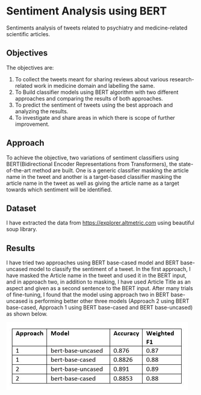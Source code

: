 # Sentiment Analysis using BERT

Sentiments analysis of tweets related to psychiatry and medicine-related scientific articles.

## Objectives

The objectives are:
1. To collect the tweets meant for sharing reviews about various research-related work in medicine domain and labelling the same.
2. To Build classifier models using BERT algorithm with two different approaches and comparing the results of both approaches.
3. To predict the sentiment of tweets using the best approach and analyzing the results.
4. To investigate and share areas in which there is scope of further improvement.

## Approach

To achieve the objective, two variations of sentiment classifiers using BERT(Bidirectional Encoder Representations from Transformers), the state-of-the-art method are built. One is a generic classifier masking the article name in the tweet and another is a target-based classifier masking the article name in the tweet as well as giving the article name as a target towards which sentiment will be identified.

## Dataset

I have extracted the data from https://explorer.altmetric.com using beautiful soup library. 

## Results

I have tried two approaches using BERT base-cased model and BERT base-uncased model to classify the sentiment of a tweet. In the first approach, I have masked the Article name in the tweet and used it in the BERT input, and in approach two, in addition to masking, I have used Article Title as an aspect and given as a second sentence to the BERT input. After many trials of fine-tuning, I found that the model using approach two in BERT base-uncased is performing better other three models (Approach 2 using BERT base-cased, Approach 1 using BERT base-cased and BERT base-uncased) as shown below.

![](Screenshots/Results.JPG)
